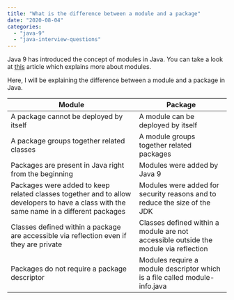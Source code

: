 ```yaml
---
title: "What is the difference between a module and a package"
date: "2020-08-04"
categories: 
  - "java-9"
  - "java-interview-questions"
---
```


Java 9 has introduced the concept of modules in Java. You can take a look at [this](https://learnjava.co.in/java-9-modules-introduction/) article which explains more about modules.

Here, I will be explaining the difference between a module and a package in Java.

|Module|Package  |
|--|--|
| A package cannot be deployed by itself | A module can be deployed by itself |
|A package groups together related classes  | A module groups together related packages |
| Packages are present in Java right from the beginning | Modules were added by Java 9 |
|Packages were added to keep related classes together and to allow developers to have a class with the same name in a different packages  | Modules were added for security reasons and to reduce the size of the JDK |
|Classes defined within a package are accessible via reflection even if they are private  | Classes defined within a module are not accessible outside the module via reflection |
|Packages do not require a package descriptor  | Modules require a module descriptor which is a file called module-info.java |
